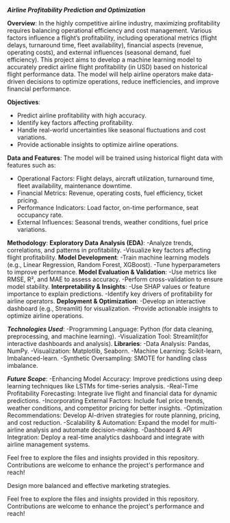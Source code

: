 ***Airline Profitability Prediction and Optimization***

**Overview**:
   In the highly competitive airline industry, maximizing profitability requires balancing operational efficiency and cost management. Various factors influence a flight’s profitability, including operational metrics (flight delays, turnaround time, fleet availability), financial aspects (revenue, operating costs), and external influences (seasonal demand, fuel efficiency).
This project aims to develop a machine learning model to accurately predict airline flight profitability (in USD) based on historical flight performance data. The model will help airline operators make data-driven decisions to optimize operations, reduce inefficiencies, and improve financial performance.

**Objectives**:
- Predict airline profitability with high accuracy.
- Identify key factors affecting profitability.
- Handle real-world uncertainties like seasonal fluctuations and cost variations.
- Provide actionable insights to optimize airline operations.

**Data and Features**:
The model will be trained using historical flight data with features such as:
- Operational Factors: Flight delays, aircraft utilization, turnaround time, fleet availability, maintenance downtime.
- Financial Metrics: Revenue, operating costs, fuel efficiency, ticket pricing.
- Performance Indicators: Load factor, on-time performance, seat occupancy rate.
- External Influences: Seasonal trends, weather conditions, fuel price variations.

**Methodology**:
**Exploratory Data Analysis (EDA)**:
    -Analyze trends, correlations, and patterns in profitability.
    -Visualize key factors affecting flight profitability.
**Model Development**:
    -Train machine learning models (e.g., Linear Regression, Random Forest, XGBoost).
    -Tune hyperparameters to improve performance.
**Model Evaluation & Validation**:
    -Use metrics like RMSE, R², and MAE to assess accuracy.
    -Perform cross-validation to ensure model stability.
**Interpretability & Insights**:
    -Use SHAP values or feature importance to explain predictions.
    -Identify key drivers of profitability for airline operators.
**Deployment & Optimization**:
    -Develop an interactive dashboard (e.g., Streamlit) for visualization.
    -Provide actionable insights to optimize airline operations.

***Technologies Used***:
 -Programming Language: Python (for data cleaning, preprocessing, and machine learning).
 -Visualization Tool: Streamlit(for interactive dashboards and analysis).
**Libraries**:
 -Data Analysis: Pandas, NumPy.
 -Visualization: Matplotlib, Seaborn.
 -Machine Learning: Scikit-learn, Imbalanced-learn.
 -Synthetic Oversampling: SMOTE for handling class imbalance.

***Future Scope***:
 -Enhancing Model Accuracy: Improve predictions using deep learning techniques like LSTMs for time-series analysis.
 -Real-Time Profitability Forecasting: Integrate live flight and financial data for dynamic predictions.
 -Incorporating External Factors: Include fuel price trends, weather conditions, and competitor pricing for better insights.
 -Optimization Recommendations: Develop AI-driven strategies for route planning, pricing, and cost reduction.
 -Scalability & Automation: Expand the model for multi-airline analysis and automate decision-making.
 -Dashboard & API Integration: Deploy a real-time analytics dashboard and integrate with airline management systems.


Feel free to explore the files and insights provided in this repository. Contributions are welcome to enhance the project's performance and reach!

Design more balanced and effective marketing strategies.

Feel free to explore the files and insights provided in this repository. Contributions are welcome to enhance the project's performance and reach!







